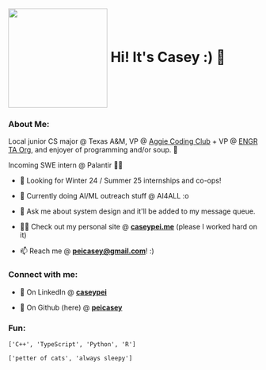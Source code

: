 <h1 align="left">
  <img src="https://media.giphy.com/media/v1.Y2lkPTc5MGI3NjExanNqYnJnNHFvaDVpY3p0cG11OGxveDIyb2RwNnh6dzVid3F1cWtiYyZlcD12MV9pbnRlcm5hbF9naWZfYnlfaWQmY3Q9cw/6QihIDCMFGIws044Ne/giphy.gif" width="200" height="200" align="center" />   Hi! It's Casey :) 🐊
</h1>

<h3>About Me:</h3>
<p>Local junior CS major @ Texas A&M, VP @ <a href="https://github.com/aggie-coding-club">Aggie Coding Club</a> + VP @ <a href="https://github.com/TAO-ENGR">ENGR TA Org</a>, and enjoyer of programming and/or soup. 🍲</p>
<p>Incoming SWE intern @ Palantir 🧑‍💻</p>

- 🔭 Looking for Winter 24 / Summer 25 internships and co-ops!

- 🌱 Currently doing AI/ML outreach stuff @ AI4ALL :o

- 💬 Ask me about system design and it'll be added to my message queue.

- 👨‍💻 Check out my personal site @ **[caseypei.me](https://caseypei.me)** (please I worked hard on it)

- 📫 Reach me @ **peicasey@gmail.com**! :)

<h3 align="left">Connect with me:</h3>

- 💼 On LinkedIn @ **[caseypei](https://www.linkedin.com/in/caseypei/)**

- 🐙 On Github (here) @ **[peicasey](https://github.com/peicasey/)**

<h3>Fun:</h3>

<p align="left">
  <code>['C++', 'TypeScript', 'Python', 'R']</code>
</p>
<p align="left">
  <code>['petter of cats', 'always sleepy']</code>
</p>
